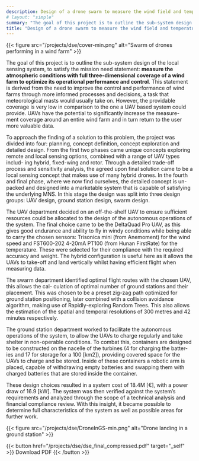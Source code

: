 ```yaml
---
description: Design of a drone swarm to measure the wind field and temperature stratification in a wind farm
# layout: "simple"
summary: "The goal of this project is to outline the sub-system design of the local sensing system, to satisfy the mission need statement: measure the atmospheric conditions with full three-dimensional coverage of a wind farm to optimize its operational performance and control."
title: "Design of a drone swarm to measure the wind field and temperature stratification in a wind farm"
---
```


<!-- {{< lead >}}
Bachelor's thesis, supervisor: Dr. Ir. Dries Allaerts 
{{< /lead >}} -->

{{< figure src="/projects/dse/cover-min.png" alt="Swarm of drones performing in a wind farm" >}}


The goal of this project is to outline the sub-system design of the local sensing system, to satisfy the mission need statement: **measure the atmospheric conditions with full three-dimensional coverage of a wind farm to optimize its operational performance and control**. This statement is derived from the need to improve the control and performance of wind farms through more informed processes and decisions, a task that meteorological masts would usually take on. However, the providable coverage is very low in comparison to the one a UAV based system could provide. UAVs have the potential to significantly increase the measure- ment coverage around an entire wind farm and in turn return to the user more valuable data.

To approach the finding of a solution to this problem, the project was divided into four: planning, concept definition, concept exploration and detailed design. From the first two phases came unique concepts exploring remote and local sensing options, combined with a range of UAV types includ- ing hybrid, fixed-wing and rotor. Through a detailed trade-off process and sensitivity analysis, the agreed upon final solution came to be a local sensing concept that makes use of many hybrid drones. In the fourth and final phase, where we now find ourselves, the detailed concept is un- packed and designed into a marketable system that is capable of satisfying the underlying MNS. In this stage the design was split into three design groups: UAV design, ground station design, swarm design.

The UAV department decided on an off-the-shelf UAV to ensure sufficient resources could be allocated to the design of the autonomous operations of the system. The final choice came to be the DeltaQuad Pro UAV, as this gives good endurance and ability to fly in windy conditions while being able to carry the chosen sensors: Trisonica mini (from Anemoment) for the wind speed and FST600-202 4-20mA PT100 (from Hunan FirstRate) for the temperature. These were selected for their compliance with the required accuracy and weight. The hybrid configuration is useful here as it allows the UAVs to take-off and land vertically whilst having efficient flight when measuring data.

The swarm department identified optimal flight routes with the chosen UAV, this allows the cal- culation of optimal number of ground stations and their placement. This was chosen to be a preset zig-zag path optimized for ground station positioning, later combined with a collision avoidance algorithm, making use of Rapidly-exploring Random Trees. This also allows the estimation of the spatial and temporal resolutions of 300 metres and 42 minutes respectively.

The ground station department worked to facilitate the autonomous operations of the system, to allow the UAVs to charge regularly and take shelter in non-operable conditions. To combat this, containers are designed to be constructed on the nacelle of the turbines (4 for charging the batter- ies and 17 for storage for a 100 [km2]), providing covered space for the UAVs to charge and be stored. Inside of these containers a robotic arm is placed, capable of withdrawing empty batteries and swapping them with charged batteries that are stored inside the container.

These design choices resulted in a system cost of 18.4M [€], with a power draw of 16.9 [kW]. The system was then verified against the system’s requirements and analyzed through the scope of a technical analysis and financial compliance review. With this insight, it became possible to determine full characteristics of the system as well as possible areas for further work.

{{< figure src="/projects/dse/DroneInGS-min.png" alt="Drone landing in a ground station" >}}

{{< button href="/projects/dse/dse_final_compressed.pdf" target="_self" >}}
Download PDF
{{< /button >}}